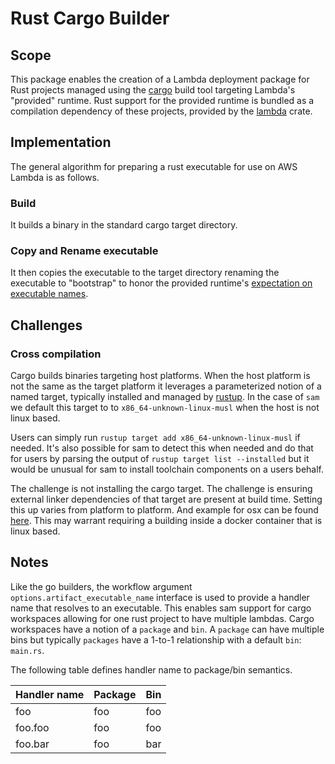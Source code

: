 # Rust Cargo Builder

## Scope

This package enables the creation of a Lambda deployment package for Rust projects managed using the [cargo](https://doc.rust-lang.org/cargo/) build tool targeting Lambda's "provided" runtime. Rust support for the provided runtime is bundled as a compilation dependency of these projects, provided by the [lambda](https://github.com/awslabs/aws-lambda-rust-runtime) crate.

## Implementation

The general algorithm for preparing a rust executable for use on AWS Lambda
is as follows.

### Build

It builds a binary in the standard cargo target directory. 

### Copy and Rename executable

It then copies the executable to the target directory renaming the executable to "bootstrap" to honor the provided runtime's [expectation on executable names](https://docs.aws.amazon.com/lambda/latest/dg/runtimes-custom.html).

## Challenges

### Cross compilation

Cargo builds binaries targeting host platforms. When the host platform is not the same as the target platform it leverages a parameterized notion of a named target, typically installed and managed by [rustup](https://github.com/rust-lang/rustup). In the case of `sam` we default this target to to `x86_64-unknown-linux-musl` when the host is not linux based.

Users can simply run `rustup target add x86_64-unknown-linux-musl` if needed. It's also possible for sam to detect this when needed and do that for users by parsing the output of `rustup target list --installed` but it would be unusual for sam to
install toolchain components on a users behalf.

The challenge is not installing the cargo target. The challenge is ensuring external linker dependencies of that target are present at build time. Setting this up varies from platform to platform. And example for osx can be found [here](https://www.andrew-thorburn.com/cross-compiling-a-simple-rust-web-app/). This may warrant requiring a building inside a docker container that is linux based.

## Notes

Like the go builders, the workflow argument `options.artifact_executable_name`
interface is used to provide a handler name that resolves to an executable. This
enables sam support for cargo workspaces allowing for one rust project to have multiple lambdas. Cargo workspaces have a notion of a `package` and `bin`. A `package` can have
multiple bins but typically `packages` have a 1-to-1 relationship with a default `bin`: `main.rs`. 

The following table defines handler name to package/bin semantics.

| Handler name | Package | Bin |
|--------------|---------|-----|
| foo          | foo     | foo |
| foo.foo      | foo     | foo |
| foo.bar      | foo     | bar |
